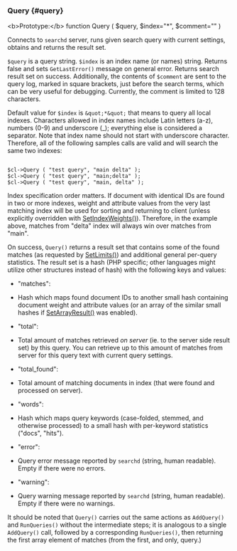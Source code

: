 ### Query {#query}

&lt;b&gt;Prototype:&lt;/b&gt; function Query ( $query, $index=&quot;*&quot;, $comment=&quot;&quot; )

Connects to `searchd` server, runs given search query with current settings, obtains and returns the result set.

`$query` is a query string. `$index` is an index name (or names) string. Returns false and sets `GetLastError()` message on general error. Returns search result set on success. Additionally, the contents of `$comment` are sent to the query log, marked in square brackets, just before the search terms, which can be very useful for debugging. Currently, the comment is limited to 128 characters.

Default value for `$index` is `&quot;*&quot;` that means to query all local indexes. Characters allowed in index names include Latin letters (a-z), numbers (0-9) and underscore (_); everything else is considered a separator. Note that index name should not start with underscore character. Therefore, all of the following samples calls are valid and will search the same two indexes:

```

$cl->Query ( "test query", "main delta" );
$cl->Query ( "test query", "main;delta" );
$cl->Query ( "test query", "main, delta" );

```

Index specification order matters. If document with identical IDs are found in two or more indexes, weight and attribute values from the very last matching index will be used for sorting and returning to client (unless explicitly overridden with [SetIndexWeights()](../../full-text_search_query_settings/setindexweights.md)). Therefore, in the example above, matches from &quot;delta&quot; index will always win over matches from &quot;main&quot;.

On success, `Query()` returns a result set that contains some of the found matches (as requested by [SetLimits()](../../general_query_settings/setlimits.md)) and additional general per-query statistics. The result set is a hash (PHP specific; other languages might utilize other structures instead of hash) with the following keys and values:

*   &quot;matches&quot;:
*   Hash which maps found document IDs to another small hash containing document weight and attribute values (or an array of the similar small hashes if [SetArrayResult()](../../general_api_functions/setarrayresult.md) was enabled).

*   &quot;total&quot;:
*   Total amount of matches retrieved _on server_ (ie. to the server side result set) by this query. You can retrieve up to this amount of matches from server for this query text with current query settings.

*   &quot;total_found&quot;:
*   Total amount of matching documents in index (that were found and processed on server).

*   &quot;words&quot;:
*   Hash which maps query keywords (case-folded, stemmed, and otherwise processed) to a small hash with per-keyword statistics (&quot;docs&quot;, &quot;hits&quot;).

*   &quot;error&quot;:
*   Query error message reported by `searchd` (string, human readable). Empty if there were no errors.

*   &quot;warning&quot;:
*   Query warning message reported by `searchd` (string, human readable). Empty if there were no warnings.

It should be noted that `Query()` carries out the same actions as `AddQuery()` and `RunQueries()` without the intermediate steps; it is analogous to a single `AddQuery()` call, followed by a corresponding `RunQueries()`, then returning the first array element of matches (from the first, and only, query.)